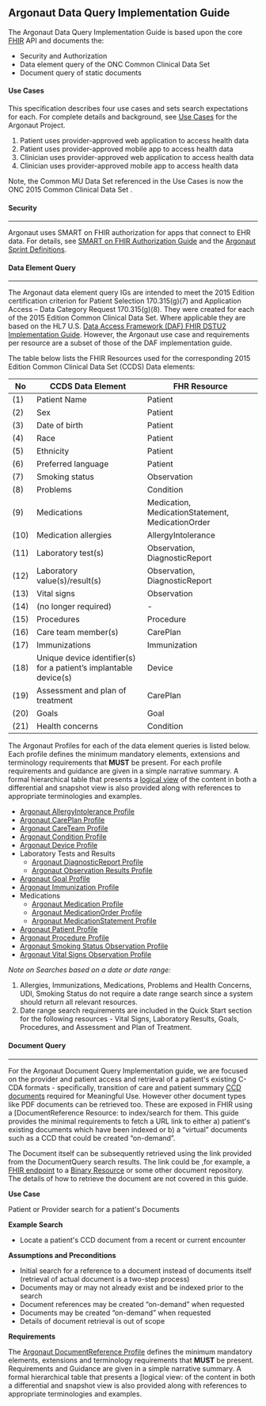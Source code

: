 ﻿## Argonaut Data Query Implementation Guide

The Argonaut Data Query Implementation Guide is based upon the core [FHIR] API and documents the:

 - Security and Authorization
 - Data element query of the ONC Common Clinical Data Set
 - Document query of static documents

#### Use Cases

This specification describes four use cases and sets search expectations for each. For complete details and background, see [Use Cases] for the Argonaut Project.

1.  Patient  uses  provider-approved  web  application  to  access  health  data
2.  Patient  uses  provider-­approved  mobile  app  to  access  health  data
3.  Clinician  uses  provider­-approved  web  application  to  access  health  data
4.  Clinician  uses  provider­-approved  mobile  app  to  access  health  data

Note, the Common MU Data Set referenced in the Use Cases is now the ONC 2015 Common Clinical Data Set .

[Use Cases]: http://argonautwiki.hl7.org/images/e/ec/Argonaut_UseCasesV1-1.pdf

#### Security

-----------------------------------------------

Argonaut uses SMART on FHIR authorization for apps that connect to EHR data. For details, see [SMART on FHIR Authorization Guide] and the [Argonaut Sprint Definitions].

  [SMART on FHIR Authorization Guide]: http://fhir-docs.smarthealthit.org/argonaut-dev/authorization/
  [Argonaut Sprint Definitions]: https://github.com/argonautproject/implementation-program/wiki

#### Data Element Query

  ----------------------

  The Argonaut data element query IGs are intended to meet the 2015 Edition certification criterion for Patient Selection 170.315(g)(7) and Application Access – Data Category Request 170.315(g)(8). They were created for each of the 2015 Edition Common Clinical Data Set. Where applicable they are based on the HL7 U.S. [Data Access Framework (DAF) FHIR DSTU2 Implementation Guide]. However, the Argonaut use case and requirements per resource are a subset of those of the DAF implementation guide.

  The table below lists the FHIR Resources used for the corresponding 2015 Edition Common Clinical Data Set (CCDS) Data elements:

  No| CCDS Data Element | FHR Resource
  ---|---|---|
  (1) |  Patient Name | Patient
  (2) |  Sex | Patient
  (3) |  Date of birth | Patient
  (4) |  Race | Patient
  (5) |  Ethnicity | Patient
  (6) |  Preferred language | Patient
  (7) |  Smoking status | Observation
  (8) |  Problems | Condition
  (9) |  Medications | Medication, MedicationStatement, MedicationOrder
  (10) |  Medication allergies | AllergyIntolerance
  (11) |  Laboratory test(s) | Observation, DiagnosticReport
  (12) |  Laboratory value(s)/result(s) | Observation, DiagnosticReport
  (13) |  Vital signs | Observation
  (14) |  (no longer required) | -
  (15) |  Procedures | Procedure
  (16) |  Care team member(s) | CarePlan
  (17) |  Immunizations | Immunization
  (18) |  Unique device identifier(s) for a patient’s implantable device(s) | Device
  (19) |  Assessment and plan of treatment | CarePlan
  (20) |  Goals | Goal
  (21) |  Health concerns | Condition


  The Argonaut Profiles for each of the data element queries is listed below.  Each profile defines the minimum mandatory elements, extensions and terminology requirements that **MUST** be present. For each profile requirements and guidance are given in a simple narrative summary. A formal hierarchical table that presents a [logical view] of the content in both a differential and snapshot view is also provided along with references to appropriate terminologies and examples.

  -  [Argonaut AllergyIntolerance Profile](StructureDefinition-argo-allergyintolerance.html)
  -  [Argonaut CarePlan Profile](StructureDefinition-argo-careplan.html)
  -  [Argonaut CareTeam Profile](StructureDefinition-argo-careteam.html)
  -  [Argonaut Condition Profile](StructureDefinition-argo-condition.html)
  -  [Argonaut Device Profile](StructureDefinition-argo-device.html)
  - Laboratory Tests and Results
     -  [Argonaut DiagnosticReport Profile](StructureDefinition-argo-diagnosticreport.html)
     -  [Argonaut Observation Results Profile](StructureDefinition-argo-observationresults.html)
  -  [Argonaut Goal Profile](StructureDefinition-argo-goal.html)
  -  [Argonaut Immunization Profile](StructureDefinition-argo-immunization.html)
  - Medications
     -  [Argonaut Medication Profile](StructureDefinition-argo-medication.html)
     -  [Argonaut MedicationOrder Profile](StructureDefinition-argo-medicationorder.html)
     -  [Argonaut MedicationStatement Profile](StructureDefinition-argo-medicationstatement.html)
  -  [Argonaut Patient Profile](StructureDefinition-argo-patient.html)
  -  [Argonaut Procedure Profile](StructureDefinition-argo-procedure.html)
  -  [Argonaut Smoking Status Observation Profile](StructureDefinition-argo-smokingstatus.html)
  -  [Argonaut Vital Signs Observation Profile](StructureDefinition-argo-vitalsigns.html)

  *Note on Searches based on a date or date range:*

  1. Allergies, Immunizations, Medications, Problems and Health Concerns, UDI, Smoking Status do not require a date range search since a system should return all relevant resources.
  1. Date range search requirements are included in the Quick Start section for the following resources - Vital Signs, Laboratory Results, Goals, Procedures, and Assessment and Plan of Treatment.


#### Document Query

 ------------------

 For the Argonaut Document Query Implementation guide, we are focused on the provider and patient access and retrieval of a patient's existing C-CDA formats - specifically, transition of care and patient summary [CCD documents] required for Meaningful Use.  However other document types like PDF documents can be retrieved too. These are exposed in FHIR using a [DocumentReference Resource:  to index/search for them. This guide provides the minimal requirements to fetch a URL link to either a) patient's existing documents which have been indexed or b) a “virtual” documents such as a CCD that could be created “on-demand”.

 The Document itself can be subsequently retrieved using the link provided from the DocumentQuery search results. The link could be ,for example, a [FHIR endpoint]  to a [Binary Resource]  or some other document repository. The details of how to retrieve the document are not covered in this guide.

 **Use Case**

 Patient or Provider search for a patient's Documents

 **Example Search**

 -   Locate a patient's CCD document from a recent or current encounter

 **Assumptions and Preconditions**

 -   Initial search for a reference to a document instead of documents itself (retrieval of actual document is a two-step process)
 -   Documents may or may not already exist and be indexed prior to the search
 -   Document references may be created “on-demand” when requested
 -   Documents may be created “on-demand” when requested
 -   Details of document retrieval is out of scope

**Requirements**

The [Argonaut DocumentReference Profile](StructureDefinition-argo-documentreference.html) defines the minimum mandatory elements, extensions and terminology requirements that **MUST** be present.  Requirements and Guidance are given in a simple narrative summary. A formal hierarchical table
that presents a [logical view:  of the content in both a differential and snapshot view is also provided along with references to appropriate terminologies and examples.


[FHIR endpoint]: http://hl7.org/fhir/http.html
[Binary Resource]: http://hl7.org/fhir/binary.html
[CCD documents]: https://en.wikipedia.org/wiki/Continuity_of_Care_Document
[FHIR]: http://hl7.org/fhir
[Data Access Framework]: http://hl7.org/fhir/daf/daf.html
[logical view]: http://hl7.org/fhir/formats.html
[Data Access Framework (DAF) FHIR DSTU2 Implementation Guide]: http://hl7.org/fhir/daf/daf.html
